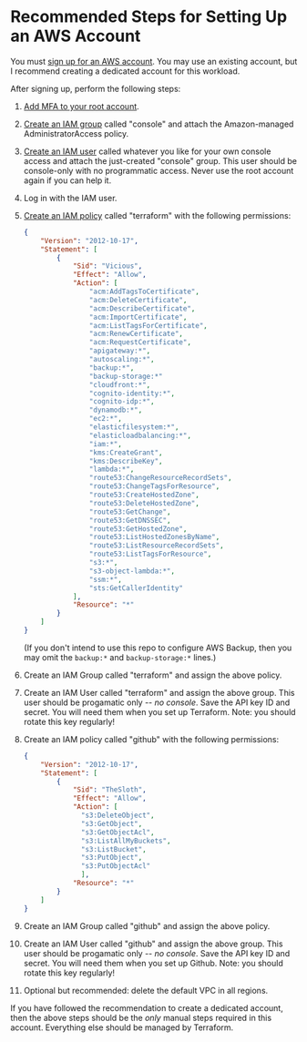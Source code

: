 # Recommended Steps for Setting Up an AWS Account

You must [sign up for an AWS account](https://portal.aws.amazon.com/billing/signup#/start). You may use an existing account, but I recommend creating a dedicated account for this workload.

After signing up, perform the following steps:

1. [Add MFA to your root account](https://docs.aws.amazon.com/IAM/latest/UserGuide/id_root-user.html#id_root-user_manage_mfa).
2. [Create an IAM group](https://docs.aws.amazon.com/IAM/latest/UserGuide/id_groups_create.html) called "console" and attach the Amazon-managed AdministratorAccess policy.
3. [Create an IAM user](https://docs.aws.amazon.com/IAM/latest/UserGuide/id_users_create.html#id_users_create_console) called whatever you like for your own console access and attach the just-created "console" group. This user should be console-only with no programmatic access. Never use the root account again if you can help it.
4. Log in with the IAM user.
5. [Create an IAM policy](https://docs.aws.amazon.com/IAM/latest/UserGuide/access_policies_create-console.html) called "terraform" with the following permissions:

    ```json
    {
        "Version": "2012-10-17",
        "Statement": [
            {
                "Sid": "Vicious",
                "Effect": "Allow",
                "Action": [
                    "acm:AddTagsToCertificate",
                    "acm:DeleteCertificate",
                    "acm:DescribeCertificate",
                    "acm:ImportCertificate",
                    "acm:ListTagsForCertificate",
                    "acm:RenewCertificate",
                    "acm:RequestCertificate",
                    "apigateway:*",
                    "autoscaling:*",
                    "backup:*",
                    "backup-storage:*"
                    "cloudfront:*",
                    "cognito-identity:*",
                    "cognito-idp:*",
                    "dynamodb:*",
                    "ec2:*",
                    "elasticfilesystem:*",
                    "elasticloadbalancing:*",
                    "iam:*",
                    "kms:CreateGrant",
                    "kms:DescribeKey",
                    "lambda:*",
                    "route53:ChangeResourceRecordSets",
                    "route53:ChangeTagsForResource",
                    "route53:CreateHostedZone",
                    "route53:DeleteHostedZone",
                    "route53:GetChange",
                    "route53:GetDNSSEC",
                    "route53:GetHostedZone",
                    "route53:ListHostedZonesByName",
                    "route53:ListResourceRecordSets",
                    "route53:ListTagsForResource",
                    "s3:*",
                    "s3-object-lambda:*",
                    "ssm:*",
                    "sts:GetCallerIdentity"
                ],
                "Resource": "*"
            }
        ]
    }
    ```
    (If you don't intend to use this repo to configure AWS Backup, then you may omit the `backup:*` and `backup-storage:*` lines.)
6. Create an IAM Group called "terraform" and assign the above policy.
7. Create an IAM User called "terraform" and assign the above group. This user should be progamatic only -- *no console*. Save the API key ID and secret. You will need them when you set up Terraform. Note: you should rotate this key regularly!
8. Create an IAM policy called "github" with the following permissions:

    ```json
    {
        "Version": "2012-10-17",
        "Statement": [
            {
                "Sid": "TheSloth",
                "Effect": "Allow",
                "Action": [
                  "s3:DeleteObject",
                  "s3:GetObject",
                  "s3:GetObjectAcl",
                  "s3:ListAllMyBuckets",
                  "s3:ListBucket",
                  "s3:PutObject",
                  "s3:PutObjectAcl"
                  ],
                "Resource": "*"
            }
        ]
    }
    ```

9. Create an IAM Group called "github" and assign the above policy.
10. Create an IAM User called "github" and assign the above group. This user should be progamatic only -- *no console*. Save the API key ID and secret. You will need them when you set up Github. Note: you should rotate this key regularly!
11. Optional but recommended: delete the default VPC in all regions.

If you have followed the recommendation to create a dedicated account, then the above steps should be the *only* manual steps required in this account. Everything else should be managed by Terraform.